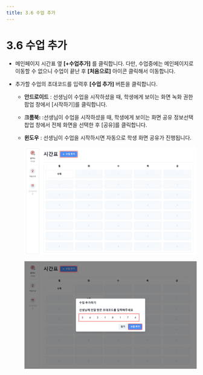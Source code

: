 ```yaml
---
title: 3.6 수업 추가
---
```


# 3.6 수업 추가

- 메인페이지 시간표 옆 **[+수업추가]** 를 클릭합니다.
  다만, 수업중에는 메인페이지로 이동할 수 없으니 수업이 끝난 후 **\[처음으로]** 아이콘 클릭해서 이동합니다.
- 추가할 수업의 초대코드를 입력후 **\[수업 추가]** 버튼을 클릭합니다.

  - **안드로이드** : 선생님이 수업을 시작하셨을 때, 학생에게 보이는 화면 녹화 권한 팝업 창에서 \[시작하기]를 클릭합니다.
  - **크롬북:** :선생님이 수업을 시작하셨을 때, 학생에게 보이는 화면 공유 정보선택 찹업 창에서 전체 화면을 선택한 후 \[공유]를 클릭합니다.
  - **윈도우** : 선생님이 수업을 시작하시면 자동으로 학생 화면 공유가 진행됩니다.

    ![](/img/student_3-6_01.jpg)

    ![](/img/student_3-6_02.jpg)
